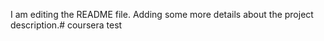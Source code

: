 I am editing the README file. Adding some more details about the project description.# coursera
test
